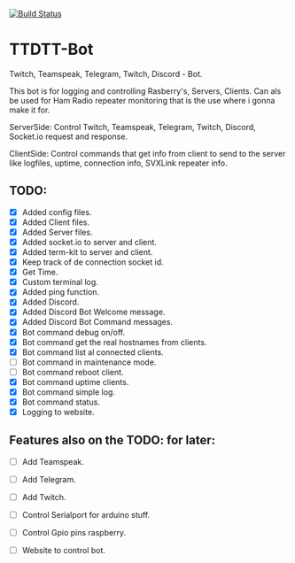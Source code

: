 [![Build Status](https://travis-ci.com/MichTronics/TTDTT-Bot.svg?branch=master)](https://travis-ci.com/MichTronics/TTDTT-Bot)

# TTDTT-Bot

Twitch, Teamspeak, Telegram, Twitch, Discord - Bot. 

This bot is for logging and controlling Rasberry's, Servers, Clients. Can als be used for Ham Radio repeater monitoring that is the use where i gonna make it for.

ServerSide: Control Twitch, Teamspeak, Telegram, Twitch, Discord, Socket.io request and response.

ClientSide: Control commands that get info from client to send to the server like logfiles, uptime, connection info, SVXLink repeater info.

TODO:
----
- [x] Added config files.
- [x] Added Client files.
- [x] Added Server files.
- [x] Added socket.io to server and client.
- [x] Added term-kit to server and client.
- [x] Keep track of de connection socket id.
- [x] Get Time.
- [x] Custom terminal log.
- [x] Added ping function.
- [x] Added Discord.
- [x] Added Discord Bot Welcome message. 
- [x] Added Discord Bot Command messages.
- [x] Bot command debug on/off.
- [x] Bot command get the real hostnames from clients.
- [x] Bot command list al connected clients.
- [ ] Bot command in maintenance mode.
- [ ] Bot command reboot client.
- [x] Bot command uptime clients.
- [x] Bot command simple log.
- [x] Bot command status.
- [x] Logging to website.

Features also on the TODO: for later:
----
- [ ] Add Teamspeak.
- [ ] Add Telegram.
- [ ] Add Twitch.
- [ ] Control Serialport for arduino stuff.
- [ ] Control Gpio pins raspberry.
- [ ] Website to control bot.







